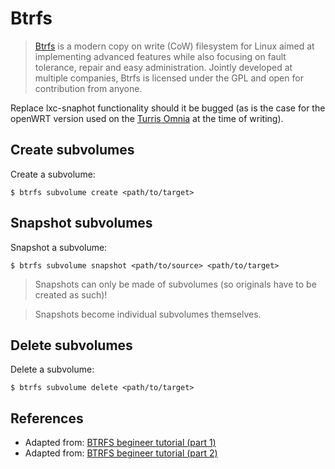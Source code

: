 # Btrfs

> [Btrfs][3] is a modern copy on write (CoW) filesystem for Linux aimed at implementing advanced features while also focusing on fault tolerance, repair and easy administration. Jointly developed at multiple companies, Btrfs is licensed under the GPL and open for contribution from anyone.

Replace lxc-snaphot functionality should it be bugged (as is the case for the openWRT version used on the [Turris Omnia][4] at the time of writing).

## Create subvolumes

Create a subvolume:
```
$ btrfs subvolume create <path/to/target>
```


## Snapshot subvolumes
Snapshot a subvolume:
```
$ btrfs subvolume snapshot <path/to/source> <path/to/target>
```

> Snapshots can only be made of subvolumes (so originals have to be created as such)!

> Snapshots become individual subvolumes themselves.


## Delete subvolumes
Delete a subvolume:
```
$ btrfs subvolume delete <path/to/target>
```


## References
- Adapted from: [BTRFS begineer tutorial (part 1)][1]
- Adapted from: [BTRFS begineer tutorial (part 2)][2]



<!-- REFERENCES -->

[1]:https://www.linux.com/learn/how-manage-btrfs-storage-pools-subvolumes-and-snapshots-linux-part-1
[2]: https://www.linux.com/learn/how-create-and-manage-btrfs-snapshots-and-rollbacks-linux-part-2
[3]:https://btrfs.wiki.kernel.org/index.php/Main_Page
[4]:https://omnia.turris.cz/en/
